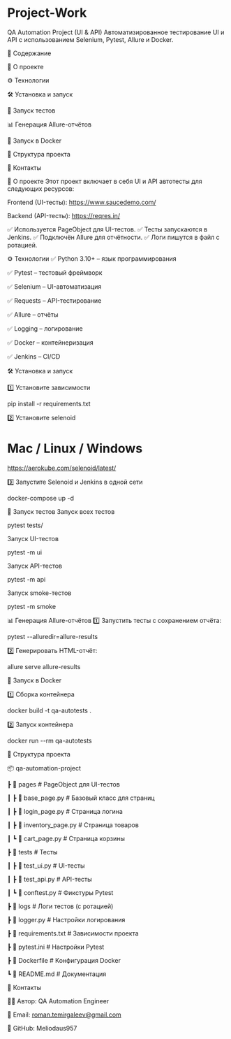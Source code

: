 # Project-Work
QA Automation Project (UI & API)
Автоматизированное тестирование UI и API с использованием Selenium, Pytest, Allure и Docker.



📌 Содержание

📌 О проекте

⚙️ Технологии

🛠 Установка и запуск

🚀 Запуск тестов

📊 Генерация Allure-отчётов

🐳 Запуск в Docker

📂 Структура проекта

📝 Контакты



📌 О проекте
Этот проект включает в себя UI и API автотесты для следующих ресурсов:

Frontend (UI-тесты): https://www.saucedemo.com/

Backend (API-тесты): https://reqres.in/

✅ Используется PageObject для UI-тестов.
✅ Тесты запускаются в Jenkins.
✅ Подключён Allure для отчётности.
✅ Логи пишутся в файл с ротацией.



⚙️ Технологии
✅ Python 3.10+ – язык программирования

✅ Pytest – тестовый фреймворк

✅ Selenium – UI-автоматизация

✅ Requests – API-тестирование

✅ Allure – отчёты

✅ Logging – логирование

✅ Docker – контейнеризация

✅ Jenkins – CI/CD


🛠 Установка и запуск

1️⃣ Установите зависимости

pip install -r requirements.txt

2️⃣ Установите selenoid
# Mac / Linux / Windows

https://aerokube.com/selenoid/latest/

3️⃣ Запустите Selenoid и Jenkins в одной сети

docker-compose up -d 



🚀 Запуск тестов
Запуск всех тестов

pytest tests/


Запуск UI-тестов

pytest -m ui


Запуск API-тестов

pytest -m api


Запуск smoke-тестов

pytest -m smoke



📊 Генерация Allure-отчётов
1️⃣ Запустить тесты с сохранением отчёта:

pytest --alluredir=allure-results

2️⃣ Генерировать HTML-отчёт:

allure serve allure-results



🐳 Запуск в Docker

1️⃣ Сборка контейнера

docker build -t qa-autotests .

2️⃣ Запуск контейнера

docker run --rm qa-autotests



📂 Структура проекта

📦 qa-automation-project

 ┣ 📂 pages                # PageObject для UI-тестов

 ┃ ┣ 📜 base_page.py       # Базовый класс для страниц

 ┃ ┣ 📜 login_page.py      # Страница логина

 ┃ ┣ 📜 inventory_page.py  # Страница товаров

 ┃ ┗ 📜 cart_page.py       # Страница корзины

 ┣ 📂 tests                # Тесты

 ┃ ┣ 📜 test_ui.py         # UI-тесты

 ┃ ┣ 📜 test_api.py        # API-тесты

 ┃ ┗ 📜 conftest.py        # Фикстуры Pytest

 ┣ 📂 logs                 # Логи тестов (с ротацией)

 ┣ 📜 logger.py            # Настройки логирования

 ┣ 📜 requirements.txt     # Зависимости проекта

 ┣ 📜 pytest.ini           # Настройки Pytest

 ┣ 📜 Dockerfile           # Конфигурация Docker

 ┗ 📜 README.md            # Документация



📝 Контакты

👨‍💻 Автор: QA Automation Engineer

📧 Email: roman.temirgaleev@gmail.com

🚀 GitHub: Meliodaus957


